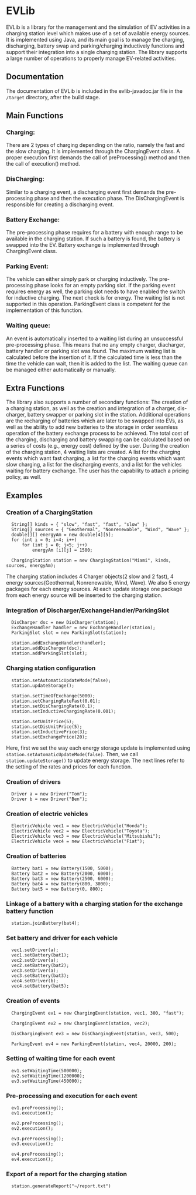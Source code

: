 # EVLib
EVLib is a library for the management and the simulation of EV activities in a charging station level which makes use of a set of available energy sources. It is implemented using Java, and its main goal is to manage the charging, discharging, battery swap and parking/charging inductively functions and support their integration into a single charging station. The library supports a large number of operations to properly manage EV-related activities.

## Documentation
The documentation of EVLib is included in the evlib-javadoc.jar file in the ```/target``` directory, after the build stage.

## Main Functions

### Charging:
There are 2 types of charging depending on the ratio, namely the fast and the slow charging. It is implemented through the ChargingEvent class. A proper execution first demands the call of preProcessing() method and then the call of execution() method.

### DisCharging:
Similar to a charging event, a discharging event first demands the pre-processing phase and then the execution phase. The DisChargingEvent is responsible for creating a discharging event.

### Battery Exchange:
The pre-processing phase requires for a battery with enough range to be available in the charging station. If such a battery is found, the battery is swapped into the EV. Battery exchange is implemented through ChargingEvent class.

### Parking Event:
The vehicle can either simply park or charging inductively. The pre-processing phase looks for an empty parking slot. If the parking event requires energy as well, the parking slot needs to have enabled the switch for inductive charging. The next check is for energy. The waiting list is not supported in this operation. ParkingEvent class is competent for the implementation of this function.

### Waiting queue:
An event is automatically inserted to a waiting list during an unsuccessful pre-processing phase. This means that no any empty charger, diacharger, battery handler or parking slot was found. The maximum waiting list is calculated before the insertion of it. If the calculated time is less than the time the vehicle can wait, then it is added to the list. The waiting queue can be managed either automatically or manually.

## Extra Functions
The library also supports a number of secondary functions: The creation of a charging station, as well as the creation and integration of a charger, dis-charger, battery swapper or parking slot in the station. Additional operations are the recharging of batteries which are later to be swapped into EVs, as well as the ability to add new batteries to the storage in order seamless operation of the battery exchange process to be achieved. The total cost of the charging, discharging and battery swapping can be calculated based on a series of costs (e.g., energy cost) defined by the user. During the creation of the charging station, 4 waiting lists are created. A list for the charging events which want fast charging, a list for the charging events which want slow charging, a list for the discharging events, and a list for the vehicles waiting for battery exchange. The user has the capability to attach a pricing policy, as well.

## Examples

### Creation of a ChargingStation 
```
  String[] kinds = { "slow", "fast", "fast", "slow" };
  String[] sources = { "Geothermal", "Nonrenewable", "Wind", "Wave" };
  double[][] energyAm = new double[4][5];
  for (int i = 0; i<4; i++)
      for (int j = 0; j<5; j++)
          energyAm [i][j] = 1500;

  ChargingStation station = new ChargingStation("Miami", kinds, sources, energyAm);
```
The charging station includes 4 Charger objects(2 slow and 2 fast), 4 energy sources(Geothermal, Nonrenewable, Wind, Wave). We also 5 energy packages for each energy sources. At each update storage one package from each energy source will be inserted to the charging station.

### Integration of Discharger/ExchangeHandler/ParkingSlot
```
  DisCharger dsc = new DisCharger(station);
  ExchangeHandler handler = new ExchangeHandler(station);
  ParkingSlot slot = new ParkingSlot(station);

  station.addExchangeHandler(handler);
  station.addDisCharger(dsc);
  station.addParkingSlot(slot);
```
### Charging station configuration
```
  station.setAutomaticUpdateMode(false);
  station.updateStorage();
  
  station.setTimeOfExchange(5000);
  station.setChargingRateFast(0.01);
  station.setDisChargingRate(0.1);
  station.setInductiveChargingRate(0.001);

  station.setUnitPrice(5);
  station.setDisUnitPrice(5);
  station.setInductivePrice(3);
  station.setExchangePrice(20);
```
Here, first we set the way each energy storage update is implemented using ```station.setAutomaticUpdateMode(false)```. Then, we call ```station.updateStorage()``` to update energy storage. The next lines refer to the setting of the rates and prices for each function.

### Creation of drivers
```
  Driver a = new Driver("Tom");
  Driver b = new Driver("Ben");
```
### Creation of electric vehicles 
```
  ElectricVehicle vec1 = new ElectricVehicle("Honda");
  ElectricVehicle vec2 = new ElectricVehicle("Toyota");
  ElectricVehicle vec3 = new ElectricVehicle("Mitsubishi");
  ElectricVehicle vec4 = new ElectricVehicle("Fiat");
```
### Creation of batteries 
```
  Battery bat1 = new Battery(1500, 5000);
  Battery bat2 = new Battery(2000, 6000);
  Battery bat3 = new Battery(2500, 6000);
  Battery bat4 = new Battery(800, 3000);
  Battery bat5 = new Battery(0, 800);
```

 ### Linkage of a battery with a charging station for the exchange battery function
```
  station.joinBattery(bat4);
```
### Set battery and driver for each vehicle
```
  vec1.setDriver(a);
  vec1.setBattery(bat1);
  vec2.setDriver(a);
  vec2.setBattery(bat2);
  vec3.setDriver(a);
  vec3.setBattery(bat3);
  vec4.setDriver(b);
  vec4.setBattery(bat5);
```
### Creation of events
```
  ChargingEvent ev1 = new ChargingEvent(station, vec1, 300, "fast");

  ChargingEvent ev2 = new ChargingEvent(station, vec2);

  DisChargingEvent ev3 = new DisChargingEvent(station, vec3, 500);

  ParkingEvent ev4 = new ParkingEvent(station, vec4, 20000, 200);
```
### Setting of waiting time for each event
```
  ev1.setWaitingTime(500000);
  ev2.setWaitingTime(1200000);
  ev3.setWaitingTime(450000);
```
### Pre-processing and execution for each event
```
  ev1.preProcessing();
  ev1.execution();

  ev2.preProcessing();
  ev2.execution();

  ev3.preProcessing();
  ev3.execution();

  ev4.preProcessing();
  ev4.execution();
```
### Export of a report for the charging station
```
  station.generateReport("~/report.txt")
```
